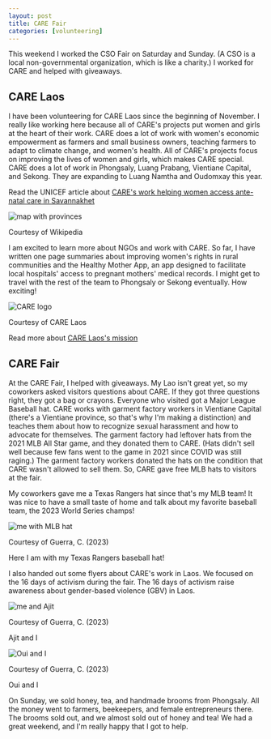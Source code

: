 ```yaml
---
layout: post
title: CARE Fair
categories: [volunteering]
---
```


This weekend I worked the CSO Fair on Saturday and Sunday. (A CSO is a local non-governmental organization, which is like a charity.) I worked for CARE and helped with giveaways. 

## CARE Laos

I have been volunteering for CARE Laos since the beginning of November. I really like working here because all of CARE's projects put women and girls at the heart of their work. CARE does a lot of work with women's economic empowerment as farmers and small business owners, teaching farmers to adapt to climate change, and women's health. All of CARE's projects focus on improving the lives of women and girls, which makes CARE special. CARE does a lot of work in Phongsaly, Luang Prabang, Vientiane Capital, and Sekong. They are expanding to Luang Namtha and Oudomxay this year. 

Read the UNICEF article about [CARE's work helping women access ante-natal care in Savannakhet](https://www.unicef.org/laos/stories/providing-ante-natal-care-remote-areas-lao-pdr)

![map with provinces](https://upload.wikimedia.org/wikipedia/commons/8/89/Map_of_the_provinces_of_Laos._Updated_2015.png)

Courtesy of Wikipedia

I am excited to learn more about NGOs and work with CARE. So far, I have written one page summaries about improving women's rights in rural communities and the Healthy Mother App, an app designed to facilitate local hospitals' access to pregnant mothers' medical records. I might get to travel with the rest of the team to Phongsaly or Sekong eventually. How exciting!

![CARE logo](https://www.careint.org.la/wp-content/uploads/2020/09/CARE_HORIZ_2c-1.png)

Courtesy of CARE Laos

Read more about [CARE Laos's mission](https://www.careint.org.la/)

## CARE Fair

At the CARE Fair, I helped with giveaways. My Lao isn't great yet, so my coworkers asked visitors questions about CARE. If they got three questions right, they got a bag or crayons. Everyone who visited got a Major League Baseball hat. CARE works with garment factory workers in Vientiane Capital (there's a Vientiane province, so that's why I'm making a distinction) and teaches them about how to recognize sexual harassment and how to advocate for themselves. The garment factory had leftover hats from the 2021 MLB All Star game, and they donated them to CARE. (Hats didn't sell well because few fans went to the game in 2021 since COVID was still raging.) The garment factory workers donated the hats on the condition that CARE wasn't allowed to sell them. So, CARE gave free MLB hats to visitors at the fair. 

My coworkers gave me a Texas Rangers hat since that's my MLB team! It was nice to have a small taste of home and talk about my favorite baseball team, the 2023 World Series champs!

![me with MLB hat](https://lh3.googleusercontent.com/pw/ADCreHePSjUiUnH3QiK384rM79xybnVHJ4PmbipSpPSHZ_awvH8ZDXvFAHNOaFC_1nLhAObpIwj0QXKR-8REXp4wNKq_bujrJyEA9SiWlUA2cv_siBmTv-x_=w1000)

Courtesy of Guerra, C. (2023)

Here I am with my Texas Rangers baseball hat!

I also handed out some flyers about CARE's work in Laos. We focused on the 16 days of activism during the fair. The 16 days of activism raise awareness about gender-based violence (GBV) in Laos. 

![me and Ajit](https://lh3.googleusercontent.com/pw/ADCreHdj9TUvl8TS49KPMQ3OHszGs2YjuZLG4i374ARdjMoo3CNqGCL6mFlHBj-LdhLZ0CflkZxxn5pNIvJLLA2wHgrW4tUfp-iVOaCB903GNM-7venXE0nm=w1000)

Courtesy of Guerra, C. (2023)

Ajit and I

![Oui and I](https://lh3.googleusercontent.com/pw/ADCreHfU8mX_yuX_SWS7Nism2k_k8wuhqfNUKem7THi78Ob_cZJTFB_H5qKUp4Vq6aAdK1m9bWvb-tfLDsfY7GVGnYAVpGIyPVITSb0oxxiqFi0e6sk0LMTe=w1000)

Courtesy of Guerra, C. (2023)

Oui and I 

On Sunday, we sold honey, tea, and handmade brooms from Phongsaly. All the money went to farmers, beekeepers, and female entrepreneurs there. The brooms sold out, and we almost sold out of honey and tea! We had a great weekend, and I'm really happy that I got to help.

<!-- Hello and welcome. The only purpose of this post is to greet you when your site comes alive for the first time.  
This post will demonstrate some of the more common content & elements found in posts.  
Feel free to delete this post when you are ready to publish your first post.  

Lorem ipsum dolor sit amet, consectetur adipiscing elit. Fusce bibendum neque eget nunc mattis eu sollicitudin enim tincidunt. Vestibulum lacus tortor, ultricies id dignissim ac, bibendum in velit.

## Some great heading (h2)

Proin convallis mi ac felis pharetra aliquam. Curabitur dignissim accumsan rutrum. In arcu magna, aliquet vel pretium et, molestie et arcu.


Mauris lobortis nulla et felis ullamcorper bibendum. Phasellus et hendrerit mauris. Proin eget nibh a massa vestibulum pretium. Suspendisse eu nisl a ante aliquet bibendum quis a nunc. Praesent varius interdum vehicula. Aenean risus libero, placerat at vestibulum eget, ultricies eu enim. Praesent nulla tortor, malesuada adipiscing adipiscing sollicitudin, adipiscing eget est.

## Another great heading (h2)

Lorem ipsum dolor sit amet, consectetur adipiscing elit. Fusce bibendum neque eget nunc mattis eu sollicitudin enim tincidunt. Vestibulum lacus tortor, ultricies id dignissim ac, bibendum in velit.

### Some great subheading (h3)

Proin convallis mi ac felis pharetra aliquam. Curabitur dignissim accumsan rutrum. In arcu magna, aliquet vel pretium et, molestie et arcu. Mauris lobortis nulla et felis ullamcorper bibendum.

Phasellus et hendrerit mauris. Proin eget nibh a massa vestibulum pretium. Suspendisse eu nisl a ante aliquet bibendum quis a nunc.

### Some great subheading (h3)

Praesent varius interdum vehicula. Aenean risus libero, placerat at vestibulum eget, ultricies eu enim. Praesent nulla tortor, malesuada adipiscing adipiscing sollicitudin, adipiscing eget est.

> This quote will *change* your life. It will reveal the <i>secrets</i> of the universe, and all the wonders of humanity. Don't <em>misuse</em> it.

Lorem ipsum dolor sit amet, consectetur adipiscing elit. Fusce bibendum neque eget nunc mattis eu sollicitudin enim tincidunt.

### Some great subheading (h3)

Vestibulum lacus tortor, ultricies id dignissim ac, bibendum in velit. Proin convallis mi ac felis pharetra aliquam. Curabitur dignissim accumsan rutrum.

In arcu magna, aliquet vel pretium et, molestie et arcu. Mauris lobortis nulla et felis ullamcorper bibendum. Phasellus et hendrerit mauris.

#### You might want a sub-subheading (h4)

In arcu magna, aliquet vel pretium et, molestie et arcu. Mauris lobortis nulla et felis ullamcorper bibendum. Phasellus et hendrerit mauris.

In arcu magna, aliquet vel pretium et, molestie et arcu. Mauris lobortis nulla et felis ullamcorper bibendum. Phasellus et hendrerit mauris.

#### But it's probably overkill (h4)

In arcu magna, aliquet vel pretium et, molestie et arcu. Mauris lobortis nulla et felis ullamcorper bibendum. Phasellus et hendrerit mauris.

##### Could be a smaller sub-heading, `pacman` (h5)

In arcu magna, aliquet vel pretium et, molestie et arcu. Mauris lobortis nulla et felis ullamcorper bibendum. Phasellus et hendrerit mauris.

###### Small yet significant sub-heading  (h6)

In arcu magna, aliquet vel pretium et, molestie et arcu. Mauris lobortis nulla et felis ullamcorper bibendum. Phasellus et hendrerit mauris.

### Highlight the code please!!

{% highlight c %}
float Q_rsqrt( float number )
{
	long i;
	float x2, y;
	const float threehalfs = 1.5F;

	x2 = number * 0.5F;
	y  = number;
	i  = * ( long * ) &y;                       // evil floating point bit level hacking
	i  = 0x5f3759df - ( i >> 1 );               // what the fuck? 
	y  = * ( float * ) &i;
	y  = y * ( threehalfs - ( x2 * y * y ) );   // 1st iteration
//	y  = y * ( threehalfs - ( x2 * y * y ) );   // 2nd iteration, this can be removed

	return y;
}
{% endhighlight %}

### Oh hai, an unordered list!!

In arcu magna, aliquet vel pretium et, molestie et arcu. Mauris lobortis nulla et felis ullamcorper bibendum. Phasellus et hendrerit mauris.

- First item, yo
- Second item, dawg
- Third item, what what?!
- Fourth item, fo sheezy my neezy

### Oh hai, an ordered list!!

In arcu magna, aliquet vel pretium et, molestie et arcu. Mauris lobortis nulla et felis ullamcorper bibendum. Phasellus et hendrerit mauris.

1. First item, yo
2. Second item, dawg
3. Third item, what what?!
4. Fourth item, fo sheezy my neezy

## Headings are cool! (h2)

Proin eget nibh a massa vestibulum pretium. Suspendisse eu nisl a ante aliquet bibendum quis a nunc. Praesent varius interdum vehicula. Aenean risus libero, placerat at vestibulum eget, ultricies eu enim. Praesent nulla tortor, malesuada adipiscing adipiscing sollicitudin, adipiscing eget est.

Praesent nulla tortor, malesuada adipiscing adipiscing sollicitudin, adipiscing eget est.

Proin eget nibh a massa vestibulum pretium. Suspendisse eu nisl a ante aliquet bibendum quis a nunc.

### Tables

Title 1               | Title 2               | Title 3               | Title 4
--------------------- | --------------------- | --------------------- | ---------------------
lorem                 | lorem ipsum           | lorem ipsum dolor     | lorem ipsum dolor sit
lorem ipsum dolor sit | lorem ipsum dolor sit | lorem ipsum dolor sit | lorem ipsum dolor sit
lorem ipsum dolor sit | lorem ipsum dolor sit | lorem ipsum dolor sit | lorem ipsum dolor sit
lorem ipsum dolor sit | lorem ipsum dolor sit | lorem ipsum dolor sit | lorem ipsum dolor sit

Title 1 | Title 2 | Title 3 | Title 4
--- | --- | --- | ---
lorem | lorem ipsum | lorem ipsum dolor | lorem ipsum dolor sit
lorem ipsum dolor sit amet | lorem ipsum dolor sit amet consectetur | lorem ipsum dolor sit amet | lorem ipsum dolor sit
lorem ipsum dolor | lorem ipsum | lorem | lorem ipsum
lorem ipsum dolor | lorem ipsum dolor sit | lorem ipsum dolor sit amet | lorem ipsum dolor sit amet consectetur -->
